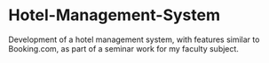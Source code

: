# Hotel-Management-System
Development of a hotel management system, with features similar to Booking.com, as part of a seminar work for my faculty subject.
